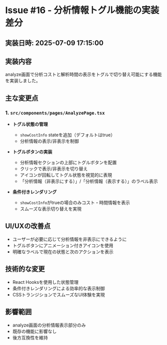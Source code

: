 # Issue #16 - 分析情報トグル機能の実装差分

## 実装日時: 2025-07-09 17:15:00

## 実装内容
analyze画面で分析コストと解析時間の表示をトグルで切り替え可能にする機能を実装しました。

## 主な変更点

### 1. `src/components/pages/AnalyzePage.tsx`
- **トグル状態の管理**
  - `showCostInfo` stateを追加（デフォルトはtrue）
  - 分析情報の表示/非表示を制御

- **トグルボタンの実装**
  - 分析情報セクションの上部にトグルボタンを配置
  - クリックで表示/非表示を切り替え
  - アイコンが回転してトグル状態を視覚的に表現
  - 「分析情報（非表示にする）」/「分析情報（表示する）」のラベル表示

- **条件付きレンダリング**
  - `showCostInfo`がtrueの場合のみコスト・時間情報を表示
  - スムーズな表示切り替えを実現

## UI/UXの改善点
- ユーザーが必要に応じて分析情報を非表示にできるように
- トグルボタンにアニメーション付きアイコンを使用
- 明確なラベルで現在の状態と次のアクションを表示

## 技術的な変更
- React Hooksを使用した状態管理
- 条件付きレンダリングによる効率的な表示制御
- CSSトランジションでスムーズなUI体験を実現

## 影響範囲
- analyze画面の分析情報表示部分のみ
- 既存の機能に影響なし
- 後方互換性を維持